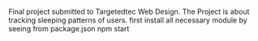 Final project submitted to Targetedtec Web Design. The Project is about tracking sleeping patterns of users.
first install all necessary module by seeing from package.json
npm start

